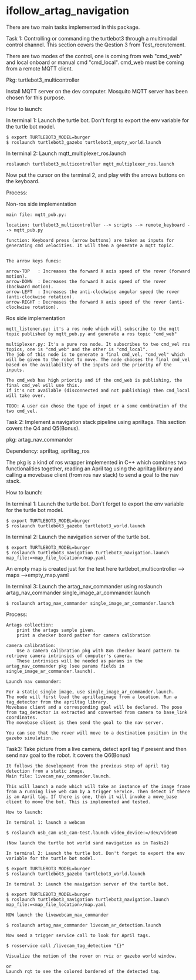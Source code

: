 # ifollow_artag_navigation

There are two main tasks implemented in this package.

Task 1: Controlling or commanding the turtlebot3 through a multimodal control channel. This section covers the Qestion 3 from Test_recrutement.

There are two modes of the control, one is coming from web "cmd_web" and local onboard or manual cmd "cmd_local".
cmd_web must be coming from a remote MQTT client. 

Pkg: turtlebot3_multicontroller

Install MQTT server on the dev computer. Mosquito MQTT server has been chosen for this purpose.

How to launch:

In terminal 1: Launch the turtle bot. Don't forgt to export the env variable for the turtle bot model. 

    $ export TURTLEBOT3_MODEL=burger
    $ roslaunch turtlebot3_gazebo turtlebot3_empty_world.launch

In terminal 2: Launch mqtt_multiplexer_ros.launch

    roslaunch turtlebot3_multicontroller mqtt_multiplexer_ros.launch

Now put the cursor on the terminal  2, and play with the arrows buttons on the keyboard.

Process:

Non-ros side implementation

    main file: mqtt_pub.py:

    location: turtlebot3_multicontroller --> scripts --> remote_keyboard --> mqtt_pub.py

    function: Keyboard press (arrow buttons) are taken as inputs for generating cmd velocities. It will then a generate a mqtt topic.


    The arrow keys funcs:

    arrow-TOP   : Increases the forward X axis speed of the rover (forward motion).
    arrow-DOWN  : Decreases the forward X axis speed of the rover (backward motion).
    arrow-LEFT  : Increases the anti-clockwise angular speed the rover (anti-clockwise rotation).
    arrow-RIGHT : Decreases the forward X axis speed of the rover (anti-clockwise rotation).

Ros side implementation

    mqtt_listener.py: it's a ros node which will subscribe to the mqtt topic published by mqtt_pub.py and generate a ros topic "cmd_web"

    multiplexer.py: It's a pure ros node. It subscribes to two cmd_vel ros topics, one is "cmd_web" and the other is "cmd_local".
    The job of this node is to generate a final cmd_vel, "cmd_vel" which will be given to the robot to move. The node chooses the final cmd_vel 
    based on the availability of the inputs and the priority of the inputs. 

    The cmd_web has high priority and if the cmd_web is publishing, the final cmd_vel will use this.
    If it's not available (disconnected and not publishing) then cmd_local will take over.

    TODO: A user can chose the type of input or a some combination of the two cmd_vel.

  

Task 2: Implement a navigation stack pipeline using apriltags. This section covers the Q4 and Q5(Bonus).

pkg: artag_nav_commander

Dependency: apriltag, apriltag_ros

The pkg is a kind of ros wrapper implemented in C++ which combines two functionalities together, reading an April tag using the apriltag library and calling a 
movebase client (from ros nav stack)  to send a goal to the nav stack.

How to launch:

In terminal 1: Launch the turtle bot. Don't forget to export the env variable for the turtle bot model. 

    $ export TURTLEBOT3_MODEL=burger
    $ roslaunch turtlebot3_gazebo turtlebot3_world.launch

In terminal 2: Launch the navigation server of the turtle bot.

    $ export TURTLEBOT3_MODEL=burger
    $ roslaunch turtlebot3_navigation turtlebot3_navigation.launch map_file:=<map_file_location>/map.yaml

An empty map is created just for the test here turtlebot_multicontroller --> maps -->empty_map.yaml

In terminal 3: Launch the artag_nav_commander using roslaunch artag_nav_commander single_image_ar_commander.launch

    $ roslaunch artag_nav_commander single_image_ar_commander.launch


Process:

    Artags collection:
        print the artags sample given.
        print a checker board patter for camera calibration
    
    camera calibration:
        Use a camera calibration pkg with 8x6 checker board pattern to retrieve camera intrinsics of computer's camera.
        These intrinsics will be needed as params in the artag_nav_commander pkg (see params fields in single_image_ar_commander.launch).
    
    Launch nav commander:

    For a static single image, use single_image_ar_commander.launch. 
    The node will first load the apriltagimage from a location. Run a tag_detector from the apriltag library. 
    Movebase client and a corresponding goal will be declared. The pose from tag_detector is extracted and converted from camera to base_link coordinates.
    The movebase client is then send the goal to the nav server.

    You can see that the rover will move to a destination position in the gazebo simulation.


Task3: Take picture from a live camera, detect april tag if present and then send nav goal to the robot. It covers the Q6(Bonus)

    It follows the development from the previous step of april tag detection from a static image.
    Main file: livecam_nav_commander.launch.

    This will launch a node which will take an instance of the image frame from a running live web cam by a trigger Service. Then detect if there is an April tag. If there is one, then it will invoke a move_base client to move the bot. This is implemented and tested. 

    How to launch:

    In terminal 1: launch a webcam 

    $ roslaunch usb_cam usb_cam-test.launch video_device:=/dev/video0

    (Now launch the turtle bot world sand navigation as in Tasks2)

    In terminal 2: Launch the turtle bot. Don't forget to export the env variable for the turtle bot model. 

    $ export TURTLEBOT3_MODEL=burger
    $ roslaunch turtlebot3_gazebo turtlebot3_world.launch

    In terminal 3: Launch the navigation server of the turtle bot.

    $ export TURTLEBOT3_MODEL=burger
    $ roslaunch turtlebot3_navigation turtlebot3_navigation.launch map_file:=<map_file_location>/map.yaml

    NOW launch the livewebcam_nav_commander

    $ roslaunch artag_nav_commander livecam_ar_detection.launch

    Now send a trigger service call to look for April tags.

    $ rosservice call /livecam_tag_detection "{}"

    Visualize the motion of the rover on rviz or gazebo world window.

    or 
    Launch rqt to see the colored bordered of the detected tag.




